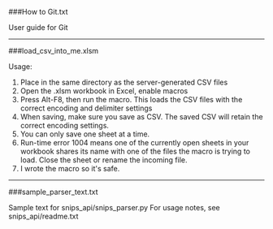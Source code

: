 ###How to Git.txt

User guide for Git

---

###load_csv_into_me.xlsm

Usage:

1. Place in the same directory as the server-generated CSV files
2. Open the .xlsm workbook in Excel, enable macros
3. Press Alt-F8, then run the macro. This loads the CSV files with the
correct encoding and delimiter settings
4. When saving, make sure you save as CSV. The saved CSV will retain
the correct encoding settings.
5. You can only save one sheet at a time.
6. Run-time error 1004 means one of the currently open sheets in your
workbook shares its name with one of the files the macro is trying
to load. Close the sheet or rename the incoming file.
7. I wrote the macro so it's safe.

---

###sample_parser_text.txt

Sample text for snips_api/snips_parser.py
For usage notes, see snips_api/readme.txt
